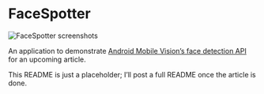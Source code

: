 # FaceSpotter

![FaceSpotter screenshots](http://www.globalnerdy.com/wordpress/wp-content/uploads/2017/02/facespotter.jpg)

An application to demonstrate [Android Mobile Vision’s face detection API](https://developers.google.com/vision/face-detection-concepts) for an upcoming article.

This README is just a placeholder; I’ll post a full README once the article is done.